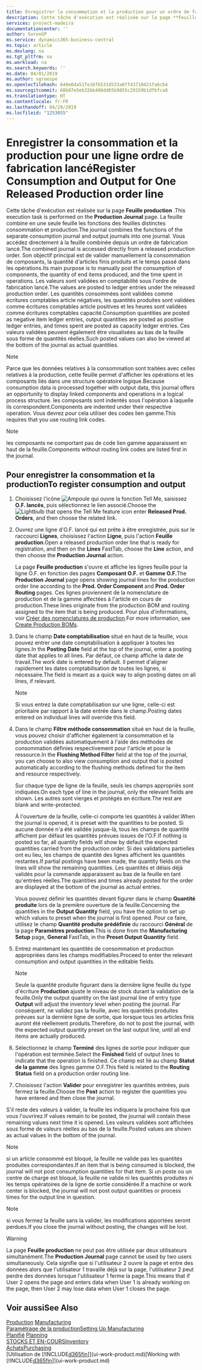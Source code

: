 ```yaml
---
title: Enregistrer la consommation et la production pour un ordre de fabrication | Microsoft Docs
description: Cette tâche d'exécution est réalisée sur la page **Feuille production** . La feuille combine en une seule feuille les fonctions des feuilles distinctes consommation et production. Vous accédez directement à la feuille combinée depuis un ordre de fabrication lancé. Son objectif principal est de valider manuellement la consommation de composants, la quantité d'articles finis produits et le temps passé dans les opérations.
services: project-madeira
documentationcenter: ''
author: SorenGP
ms.service: dynamics365-business-central
ms.topic: article
ms.devlang: na
ms.tgt_pltfrm: na
ms.workload: na
ms.search.keywords: ''
ms.date: 04/01/2019
ms.author: sgroespe
ms.openlocfilehash: 640e04a51fe16fb531d533a8ff43710421fa6cb4
ms.sourcegitcommit: 60b87e5eb32bb408dd65b9855c29159b1dfbfca8
ms.translationtype: HT
ms.contentlocale: fr-FR
ms.lasthandoff: 04/29/2019
ms.locfileid: "1253055"
---
```

# <a name="register-consumption-and-output-for-one-released-production-order-line"></a><span data-ttu-id="125fe-106">Enregistrer la consommation et la production pour une ligne ordre de fabrication lancé</span><span class="sxs-lookup"><span data-stu-id="125fe-106">Register Consumption and Output for One Released Production order line</span></span>
<span data-ttu-id="125fe-107">Cette tâche d'exécution est réalisée sur la page **Feuille production** .</span><span class="sxs-lookup"><span data-stu-id="125fe-107">This execution task is performed on the **Production Journal** page.</span></span> <span data-ttu-id="125fe-108">La feuille combine en une seule feuille les fonctions des feuilles distinctes consommation et production.</span><span class="sxs-lookup"><span data-stu-id="125fe-108">The journal combines the functions of the separate consumption journal and output journals into one journal.</span></span> <span data-ttu-id="125fe-109">Vous accédez directement à la feuille combinée depuis un ordre de fabrication lancé.</span><span class="sxs-lookup"><span data-stu-id="125fe-109">The combined journal is accessed directly from a released production order.</span></span> <span data-ttu-id="125fe-110">Son objectif principal est de valider manuellement la consommation de composants, la quantité d'articles finis produits et le temps passé dans les opérations.</span><span class="sxs-lookup"><span data-stu-id="125fe-110">Its main purpose is to manually post the consumption of components, the quantity of end items produced, and the time spent in operations.</span></span> <span data-ttu-id="125fe-111">Les valeurs sont validées en comptabilité sous l'ordre de fabrication lancé.</span><span class="sxs-lookup"><span data-stu-id="125fe-111">The values are posted to ledger entries under the released production order.</span></span> <span data-ttu-id="125fe-112">Les quantités consommées sont validées comme écritures comptables article négatives, les quantités produites sont validées comme écritures comptables article positives et les heures sont validées comme écritures comptables capacité.</span><span class="sxs-lookup"><span data-stu-id="125fe-112">Consumption quantities are posted as negative item ledger entries, output quantities are posted as positive ledger entries, and times spent are posted as capacity ledger entries.</span></span> <span data-ttu-id="125fe-113">Ces valeurs validées peuvent également être visualisées au bas de la feuille sous forme de quantités réelles.</span><span class="sxs-lookup"><span data-stu-id="125fe-113">Such posted values can also be viewed at the bottom of the journal as actual quantities.</span></span>  

> [!NOTE]  
>  <span data-ttu-id="125fe-114">Parce que les données relatives à la consommation sont traitées avec celles relatives à la production, cette feuille permet d'afficher les opérations et les composants liés dans une structure opératoire logique.</span><span class="sxs-lookup"><span data-stu-id="125fe-114">Because consumption data is processed together with output data, this journal offers an opportunity to display linked components and operations in a logical process structure.</span></span> <span data-ttu-id="125fe-115">les composants sont indentés sous l'opération à laquelle ils correspondent.</span><span class="sxs-lookup"><span data-stu-id="125fe-115">Components are indented under their respective operation.</span></span> <span data-ttu-id="125fe-116">Vous devrez pour cela utiliser des codes lien gamme.</span><span class="sxs-lookup"><span data-stu-id="125fe-116">This requires that you use routing link codes.</span></span>  

> [!NOTE]  
>  <span data-ttu-id="125fe-117">les composants ne comportant pas de code lien gamme apparaissent en haut de la feuille.</span><span class="sxs-lookup"><span data-stu-id="125fe-117">Components without routing link codes are listed first in the journal.</span></span>  

## <a name="to-register-consumption-and-output"></a><span data-ttu-id="125fe-118">Pour enregistrer la consommation et la production</span><span class="sxs-lookup"><span data-stu-id="125fe-118">To register consumption and output</span></span>  
1.  <span data-ttu-id="125fe-119">Choisissez l'icône ![Ampoule qui ouvre la fonction Tell Me](media/ui-search/search_small.png "Dites-moi ce que vous voulez faire"), saisissez **O.F. lancés**, puis sélectionnez le lien associé.</span><span class="sxs-lookup"><span data-stu-id="125fe-119">Choose the ![Lightbulb that opens the Tell Me feature](media/ui-search/search_small.png "Tell me what you want to do") icon enter **Released Prod. Orders**, and then choose the related link.</span></span>  
2.  <span data-ttu-id="125fe-120">Ouvrez une ligne d'O.F. lancé qui est prête à être enregistrée, puis sur le raccourci **Lignes**, choisissez l'action **Ligne**, puis l'action **Feuille production**.</span><span class="sxs-lookup"><span data-stu-id="125fe-120">Open a released production order line that is ready for registration, and then on the **Lines** FastTab, choose the **Line** action, and then choose the **Production Journal** action.</span></span>  

    <span data-ttu-id="125fe-121">La page **Feuille production** s'ouvre et affiche les lignes feuille pour la ligne O.F. en fonction des pages **Composant O.F.** et **Gamme O.F.**</span><span class="sxs-lookup"><span data-stu-id="125fe-121">The **Production Journal** page opens showing journal lines for the production order line according to the **Prod. Order Component** and **Prod. Order Routing** pages.</span></span> <span data-ttu-id="125fe-122">Ces lignes proviennent de la nomenclature de production et de la gamme affectées à l'article en cours de production.</span><span class="sxs-lookup"><span data-stu-id="125fe-122">These lines originate from the production BOM and routing assigned to the item that is being produced.</span></span> <span data-ttu-id="125fe-123">Pour plus d'informations, voir [Créer des nomenclatures de production](production-how-to-create-routings.md).</span><span class="sxs-lookup"><span data-stu-id="125fe-123">For more information, see [Create Production BOMs](production-how-to-create-routings.md).</span></span>  

3.  <span data-ttu-id="125fe-124">Dans le champ **Date comptabilisation** situé en haut de la feuille, vous pouvez entrer une date comptabilisation à appliquer à toutes les lignes.</span><span class="sxs-lookup"><span data-stu-id="125fe-124">In the **Posting Date** field at the top of the journal, enter a posting date that applies to all lines.</span></span> <span data-ttu-id="125fe-125">Par défaut, ce champ affiche la date de travail.</span><span class="sxs-lookup"><span data-stu-id="125fe-125">The work date is entered by default.</span></span> <span data-ttu-id="125fe-126">Il permet d'aligner rapidement les dates comptabilisation de toutes les lignes, si nécessaire.</span><span class="sxs-lookup"><span data-stu-id="125fe-126">The field is meant as a quick way to align posting dates on all lines, if relevant.</span></span>  

    > [!NOTE]  
    >  <span data-ttu-id="125fe-127">Si vous entrez la date comptabilisation sur une ligne, celle-ci est prioritaire par rapport à la date entrée dans le champ.</span><span class="sxs-lookup"><span data-stu-id="125fe-127">Posting dates entered on individual lines will override this field.</span></span>  

4.  <span data-ttu-id="125fe-128">Dans le champ **Filtre méthode consommation** situé en haut de la feuille, vous pouvez choisir d'afficher également la consommation et la production validées automatiquement à l'aide des méthodes de consommation définies respectivement pour l'article et pour la ressource.</span><span class="sxs-lookup"><span data-stu-id="125fe-128">In the **Flushing Method Filter** field at the top of the journal, you can choose to also view consumption and output that is posted automatically according to the flushing methods defined for the item and resource respectively.</span></span>  

    <span data-ttu-id="125fe-129">Sur chaque type de ligne de la feuille, seuls les champs appropriés sont indiquées.</span><span class="sxs-lookup"><span data-stu-id="125fe-129">On each type of line in the journal, only the relevant fields are shown.</span></span> <span data-ttu-id="125fe-130">Les autres sont vierges et protégés en écriture.</span><span class="sxs-lookup"><span data-stu-id="125fe-130">The rest are blank and write-protected.</span></span>  

    <span data-ttu-id="125fe-131">À l'ouverture de la feuille, celle-ci comporte les quantités à valider.</span><span class="sxs-lookup"><span data-stu-id="125fe-131">When the journal is opened, it is preset with the quantities to be posted.</span></span> <span data-ttu-id="125fe-132">Si aucune donnée n'a été validée jusque-là, tous les champs de quantité affichent par défaut les quantités prévues issues de l'O.F.</span><span class="sxs-lookup"><span data-stu-id="125fe-132">If nothing is posted so far, all quantity fields will show by default the expected quantities carried from the production order.</span></span> <span data-ttu-id="125fe-133">Si des validations partielles ont eu lieu, les champs de quantité des lignes affichent les quantités restantes.</span><span class="sxs-lookup"><span data-stu-id="125fe-133">If partial postings have been made, the quantity fields on the lines will show the remaining quantities.</span></span> <span data-ttu-id="125fe-134">Les quantités et délais déjà validés pour la commande apparaissent au bas de la feuille en tant qu'entrées réelles.</span><span class="sxs-lookup"><span data-stu-id="125fe-134">The quantities and times already posted for the order are displayed at the bottom of the journal as actual entries.</span></span>  

    <span data-ttu-id="125fe-135">Vous pouvez définir les quantités devant figurer dans le champ **Quantité produite** lors de la première ouverture de la feuille.</span><span class="sxs-lookup"><span data-stu-id="125fe-135">Concerning the quantities in the **Output Quantity** field, you have the option to set up which values to preset when the journal is first opened.</span></span> <span data-ttu-id="125fe-136">Pour ce faire, utilisez le champ **Quantité produite prédéfinie** du raccourci **Général** de la page **Paramètres production**.</span><span class="sxs-lookup"><span data-stu-id="125fe-136">This is done from the **Manufacturing Setup** page, **General** FastTab, in the **Preset Output Quantity** field.</span></span>

5.  <span data-ttu-id="125fe-137">Entrez maintenant les quantités de consommation et production appropriées dans les champs modifiables.</span><span class="sxs-lookup"><span data-stu-id="125fe-137">Proceed to enter the relevant consumption and output quantities in the editable fields.</span></span>  

    > [!NOTE]  
    >  <span data-ttu-id="125fe-138">Seule la quantité produite figurant dans la dernière ligne feuille du type d'écriture **Production** ajuste le niveau de stock durant la validation de la feuille.</span><span class="sxs-lookup"><span data-stu-id="125fe-138">Only the output quantity on the last journal line of entry type **Output** will adjust the inventory level when posting the journal.</span></span> <span data-ttu-id="125fe-139">Par conséquent, ne validez pas la feuille, avec les quantités produites prévues sur la dernière ligne de sortie, que lorsque tous les articles finis auront été réellement produits.</span><span class="sxs-lookup"><span data-stu-id="125fe-139">Therefore, do not to post the journal, with the expected output quantity preset on the last output line, until all end items are actually produced.</span></span>  

6.  <span data-ttu-id="125fe-140">Sélectionnez le champ **Terminé** des lignes de sortie pour indiquer que l'opération est terminée.</span><span class="sxs-lookup"><span data-stu-id="125fe-140">Select the **Finished** field of output lines to indicate that the operation is finished.</span></span> <span data-ttu-id="125fe-141">Ce champ est lié au champ **Statut de la gamme** des lignes gamme O.F.</span><span class="sxs-lookup"><span data-stu-id="125fe-141">This field is related to the **Routing Status** field on a production order routing line.</span></span>  
7.  <span data-ttu-id="125fe-142">Choisissez l'action **Valider** pour enregistrer les quantités entrées, puis fermez la feuille.</span><span class="sxs-lookup"><span data-stu-id="125fe-142">Choose the **Post** action to register the quantities you have entered and then close the journal.</span></span>  

<span data-ttu-id="125fe-143">S'il reste des valeurs à valider, la feuille les indiquera la prochaine fois que vous l'ouvrirez.</span><span class="sxs-lookup"><span data-stu-id="125fe-143">If values remain to be posted, the journal will contain these remaining values next time it is opened.</span></span> <span data-ttu-id="125fe-144">Les valeurs validées sont affichées sous forme de valeurs réelles au bas de la feuille.</span><span class="sxs-lookup"><span data-stu-id="125fe-144">Posted values are shown as actual values in the bottom of the journal.</span></span>  

> [!NOTE]  
>  <span data-ttu-id="125fe-145"> si un article consommé est bloqué, la feuille ne valide pas les quantités produites correspondantes.</span><span class="sxs-lookup"><span data-stu-id="125fe-145">If an item that is being consumed is blocked, the journal will not post consumption quantities for that item.</span></span> <span data-ttu-id="125fe-146">Si un poste ou un centre de charge est bloqué, la feuille ne valide ni les quantités produites ni les temps opératoires de la ligne de sortie considérée.</span><span class="sxs-lookup"><span data-stu-id="125fe-146">If a machine or work center is blocked, the journal will not post output quantities or process times for the output line in question.</span></span>  

> [!NOTE]  
>  <span data-ttu-id="125fe-147">si vous fermez la feuille sans la valider, les modifications apportées seront perdues.</span><span class="sxs-lookup"><span data-stu-id="125fe-147">If you close the journal without posting, the changes will be lost.</span></span>  

> [!WARNING]  
>  <span data-ttu-id="125fe-148">La page **Feuille production** ne peut pas être utilisée par deux utilisateurs simultanément.</span><span class="sxs-lookup"><span data-stu-id="125fe-148">The **Production Journal** page cannot be used by two users simultaneously.</span></span> <span data-ttu-id="125fe-149">Cela signifie que si l'utilisateur 2 ouvre la page et entre des données alors que l'utilisateur 1 travaille déjà sur la page, l'utilisateur 2 peut perdre des données lorsque l'utilisateur 1 ferme la page.</span><span class="sxs-lookup"><span data-stu-id="125fe-149">This means that if User 2 opens the page and enters data when User 1 is already working on the page, then User 2 may lose data when User 1 closes the page.</span></span>  

## <a name="see-also"></a><span data-ttu-id="125fe-150">Voir aussi</span><span class="sxs-lookup"><span data-stu-id="125fe-150">See Also</span></span>  
<span data-ttu-id="125fe-151">[Production](production-manage-manufacturing.md)  </span><span class="sxs-lookup"><span data-stu-id="125fe-151">[Manufacturing](production-manage-manufacturing.md)  </span></span>  
[<span data-ttu-id="125fe-152">Paramétrage de la production</span><span class="sxs-lookup"><span data-stu-id="125fe-152">Setting Up Manufacturing</span></span>](production-configure-production-processes.md)  
<span data-ttu-id="125fe-153">[Planifié](production-planning.md)    </span><span class="sxs-lookup"><span data-stu-id="125fe-153">[Planning](production-planning.md)    </span></span>  
[<span data-ttu-id="125fe-154">STOCKS ET EN-COURS</span><span class="sxs-lookup"><span data-stu-id="125fe-154">Inventory</span></span>](inventory-manage-inventory.md)  
[<span data-ttu-id="125fe-155">Achats</span><span class="sxs-lookup"><span data-stu-id="125fe-155">Purchasing</span></span>](purchasing-manage-purchasing.md)  
<span data-ttu-id="125fe-156">[Utilisation de [!INCLUDE[d365fin](includes/d365fin_md.md)]](ui-work-product.md)</span><span class="sxs-lookup"><span data-stu-id="125fe-156">[Working with [!INCLUDE[d365fin](includes/d365fin_md.md)]](ui-work-product.md)</span></span>
